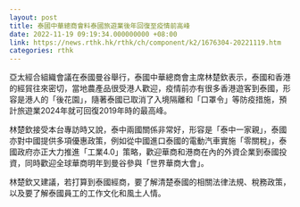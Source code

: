 ```yaml
---
layout: post
title: 泰國中華總商會料泰國旅遊業後年回復至疫情前高峰
date: 2022-11-19 09:19:34.000000000 +08:00
link: https://news.rthk.hk/rthk/ch/component/k2/1676304-20221119.htm
categories: rthk
---
```


亞太經合組織會議在泰國曼谷舉行，泰國中華總商會主席林楚欽表示，泰國和香港的經貿往來密切，當地農產品很受港人歡迎，疫情前亦有很多香港遊客到泰國，形容是港人的「後花園」，隨著泰國已取消了入境隔離和「口罩令」等防疫措施，預計旅遊業2024年就可回復2019年時的最高峰。

林楚欽接受本台專訪時又說，泰中兩國關係非常好，形容是「泰中一家親」，泰國亦對中國提供多項優惠政策，例如從中國進口泰國的電動汽車實施「零關稅」，泰國政府亦正大力推進「工業4.0」策略，歡迎華商和港商在內的外資企業到泰國投資，同時歡迎全球華商明年到曼谷參與「世界華商大會」。

林楚欽又建議，若打算到泰國經商，要了解清楚泰國的相關法律法規、稅務政策，以及要了解泰國員工的工作文化和風土人情。

